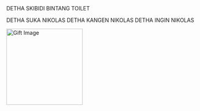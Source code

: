 
<html>
    <head>
        <title>FAEINSCO</title>
    </head>
    <body>
        DETHA SKIBIDI BINTANG TOILET 
        <p>
            DETHA SUKA NIKOLAS DETHA KANGEN NIKOLAS DETHA INGIN NIKOLAS
        </p>
        <img Src="NIKOLAS.jpg" alt="Gift Image" width="200">
    </body>
</html>
